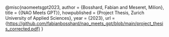 @misc{naomeetsgpt2023,
  author = {Bosshard, Fabian and Meseret, Milion},
  title = {{NAO Meets GPT}},
  howpublished = {Project Thesis, Zurich University of Applied Sciences},
  year = {2023},
  url = {https://github.com/fabianbosshard/nao_meets_gpt/blob/main/project_thesis_corrected.pdf}
}
